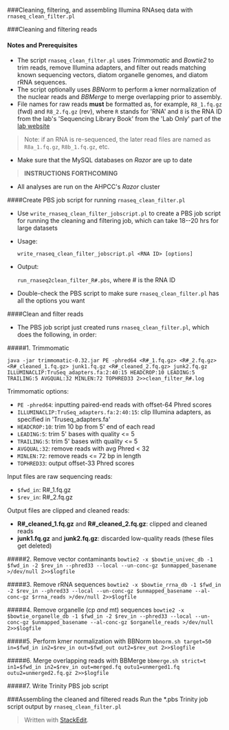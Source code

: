 ###Cleaning, filtering, and assembling Illumina RNAseq data with ``rnaseq_clean_filter.pl``

###Cleaning and filtering reads

#### Notes and Prerequisites
- The script `rnaseq_clean_filter.pl` uses _Trimmomatic_ and _Bowtie2_ to trim reads, remove Illumina adapters, and filter out reads matching known sequencing vectors, diatom organelle genomes, and diatom rRNA sequences.
- The script optionally uses _BBNorm_ to perform a kmer normalization of the nuclear reads and _BBMerge_ to merge overlapping prior to assembly.
- File names for raw reads **must** be formatted as, for example, `R8_1.fq.gz` (fwd) and `R8_2.fq.gz` (rev), where `R` stands for 'RNA' and `8` is the RNA ID from the lab's 'Sequencing Library Book' from the 'Lab Only' part of the [lab website](http://alversonlab.com/index.php)
>Note: if an RNA is re-sequenced, the later read files are named as `R8a_1.fq.gz`, `R8b_1.fq.gz`, etc.
- Make sure that the MySQL databases on *Razor* are up to date
>**INSTRUCTIONS FORTHCOMING**

- All analyses are run on the AHPCC's *Razor* cluster

####Create PBS job script for running `rnaseq_clean_filter.pl`

- Use `write_rnaseq_clean_filter_jobscript.pl` to create a PBS job script for running the cleaning and filtering job, which can take 18--20 hrs for large datasets

- Usage:

	`write_rnaseq_clean_filter_jobscript.pl <RNA ID> [options]`

- Output:

    `run_rnaseq2clean_filter_R#.pbs`, where # is the RNA ID

- Double-check the PBS script to make sure `rnaseq_clean_filter.pl` has all the options you want

####Clean and filter reads
- The PBS job script just created runs `rnaseq_clean_filter.pl`, which does the following, in order:

#####1. Trimmomatic

    java -jar trimmomatic-0.32.jar PE -phred64 <R#_1.fq.gz> <R#_2.fq.gz> <R#_cleaned_1.fq.gz> junk1.fq.gz <R#_cleaned_2.fq.gz> junk2.fq.gz ILLUMINACLIP:TruSeq_adapters.fa:2:40:15 HEADCROP:10 LEADING:5 TRAILING:5 AVGQUAL:32 MINLEN:72 TOPHRED33 2>>clean_filter_R#.log

Trimmomatic options:

 - `PE -phred64`: inputting paired-end reads with offset-64 Phred scores
 - `ILLUMINACLIP:TruSeq_adapters.fa:2:40:15`: clip Illumina adapters, as specified in 'Truseq_adapters.fa'
 - `HEADCROP:10`: trim 10 bp from 5' end of each read
 - `LEADING:5`: trim 5' bases with quality <= 5
 - `TRAILING:5`: trim 5' bases with quality <= 5
 - `AVGQUAL:32`: remove reads with avg Phred < 32
 - `MINLEN:72`: remove reads <= 72 bp in length
 - `TOPHRED33`: output offset-33 Phred scores

Input files are raw sequencing reads:

 - `$fwd_in`: R#_1.fq.gz
 - `$rev_in`: R#_2.fq.gz

Output files are clipped and cleaned reads:

 - **R#_cleaned_1.fq.gz**  and  **R#_cleaned_2.fq.gz**: clipped and cleaned reads
 - **junk1.fq.gz** and **junk2.fq.gz**: discarded low-quality reads (these files get deleted)

#####2. Remove vector contaminants
`bowtie2 -x $bowtie_univec_db -1 $fwd_in -2 $rev_in --phred33 --local --un-conc-gz $unmapped_basename >/dev/null 2>>$logfile`

#####3. Remove rRNA sequences
`bowtie2 -x $bowtie_rrna_db -1 $fwd_in -2 $rev_in --phred33 --local --un-conc-gz $unmapped_basename --al-conc-gz $rrna_reads >/dev/null 2>>$logfile`

#####4. Remove organelle (cp _and_ mt) sequences
`bowtie2 -x $bowtie_organelle_db -1 $fwd_in -2 $rev_in --phred33 --local --un-conc-gz $unmapped_basename --al-conc-gz $organelle_reads >/dev/null 2>>$logfile`

#####5. Perform kmer normalization with BBNorm
`bbnorm.sh target=50 in=$fwd_in in2=$rev_in out=$fwd_out out2=$rev_out 2>>$logfile`

#####6. Merge overlapping reads with BBMerge
`bbmerge.sh strict=t in1=$fwd_in in2=$rev_in out=merged.fq outu1=unmerged1.fq outu2=unmerged2.fq.gz 2>>$logfile`

#####7. Write Trinity PBS job script


###Assembling the cleaned and filtered reads
    Run the *.pbs Trinity job script output by ``rnaseq_clean_filter.pl``

> Written with [StackEdit](https://stackedit.io/).
